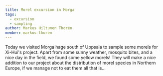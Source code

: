 ```yaml
---
title: Morel excursion in Morga
tags:
  - excursion
  - sampling
author: Markus Hiltunen Thorén
member: markus-thoren
---
```


Today we visited Morga hage south of Uppsala to sample some morels for Xi-Hui's project. Apart from some sunny weather, mosquito bites, and a nice day in the field, we found some yellow morels! They will make a nice addition to our project about the distribution of morel species in Northern Europe, if we manage not to eat them all that is...